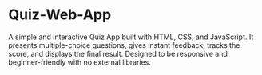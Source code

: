# Quiz-Web-App
A simple and interactive Quiz App built with HTML, CSS, and JavaScript. It presents multiple-choice questions, gives instant feedback, tracks the score, and displays the final result. Designed to be responsive and beginner-friendly with no external libraries.
